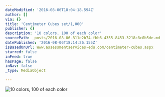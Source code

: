 ```yaml
---
dateModified: '2016-08-06T18:04:18.594Z'
author: []
via: {}
title: 'Centimeter Cubes set/1,000'
publisher: {}
description: '10 colors, 100 of each color'
sourcePath: _posts/2016-08-06-811e2b74-fbb6-4355-8453-3218c8c0b5de.md
datePublished: '2016-08-06T18:14:26.155Z'
isBasedOnUrl: Www.assessmentservices-edu.com/centimeter-cubes.aspx
starred: false
inFeed: true
hasPage: false
inNav: false
_type: MediaObject

---
```

![10 colors, 100 of each color](https://the-grid-user-content.s3-us-west-2.amazonaws.com/e5e7dc01-f61a-4564-b480-902a73769651.jpg)